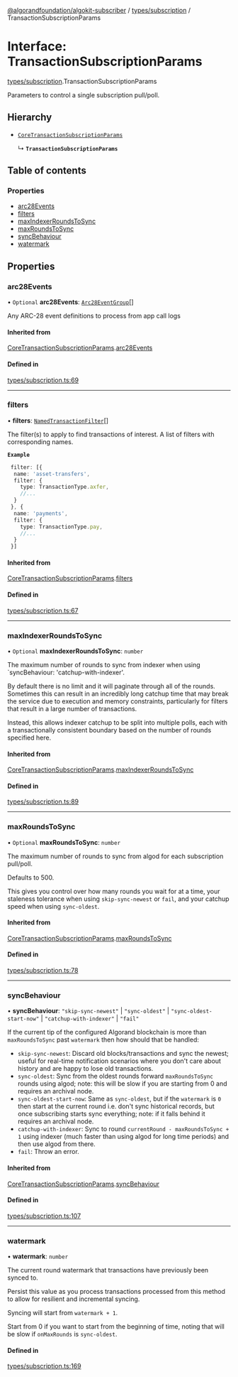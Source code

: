 [@algorandfoundation/algokit-subscriber](../README.md) / [types/subscription](../modules/types_subscription.md) / TransactionSubscriptionParams

# Interface: TransactionSubscriptionParams

[types/subscription](../modules/types_subscription.md).TransactionSubscriptionParams

Parameters to control a single subscription pull/poll.

## Hierarchy

- [`CoreTransactionSubscriptionParams`](types_subscription.CoreTransactionSubscriptionParams.md)

  ↳ **`TransactionSubscriptionParams`**

## Table of contents

### Properties

- [arc28Events](types_subscription.TransactionSubscriptionParams.md#arc28events)
- [filters](types_subscription.TransactionSubscriptionParams.md#filters)
- [maxIndexerRoundsToSync](types_subscription.TransactionSubscriptionParams.md#maxindexerroundstosync)
- [maxRoundsToSync](types_subscription.TransactionSubscriptionParams.md#maxroundstosync)
- [syncBehaviour](types_subscription.TransactionSubscriptionParams.md#syncbehaviour)
- [watermark](types_subscription.TransactionSubscriptionParams.md#watermark)

## Properties

### arc28Events

• `Optional` **arc28Events**: [`Arc28EventGroup`](types_arc_28.Arc28EventGroup.md)[]

Any ARC-28 event definitions to process from app call logs

#### Inherited from

[CoreTransactionSubscriptionParams](types_subscription.CoreTransactionSubscriptionParams.md).[arc28Events](types_subscription.CoreTransactionSubscriptionParams.md#arc28events)

#### Defined in

[types/subscription.ts:69](https://github.com/algorandfoundation/algokit-subscriber-ts/blob/main/src/types/subscription.ts#L69)

___

### filters

• **filters**: [`NamedTransactionFilter`](types_subscription.NamedTransactionFilter.md)[]

The filter(s) to apply to find transactions of interest.
A list of filters with corresponding names.

**`Example`**

```typescript
 filter: [{
  name: 'asset-transfers',
  filter: {
    type: TransactionType.axfer,
    //...
  }
 }, {
  name: 'payments',
  filter: {
    type: TransactionType.pay,
    //...
  }
 }]
```

#### Inherited from

[CoreTransactionSubscriptionParams](types_subscription.CoreTransactionSubscriptionParams.md).[filters](types_subscription.CoreTransactionSubscriptionParams.md#filters)

#### Defined in

[types/subscription.ts:67](https://github.com/algorandfoundation/algokit-subscriber-ts/blob/main/src/types/subscription.ts#L67)

___

### maxIndexerRoundsToSync

• `Optional` **maxIndexerRoundsToSync**: `number`

The maximum number of rounds to sync from indexer when using `syncBehaviour: 'catchup-with-indexer'.

By default there is no limit and it will paginate through all of the rounds.
Sometimes this can result in an incredibly long catchup time that may break the service
due to execution and memory constraints, particularly for filters that result in a large number of transactions.

Instead, this allows indexer catchup to be split into multiple polls, each with a transactionally consistent
boundary based on the number of rounds specified here.

#### Inherited from

[CoreTransactionSubscriptionParams](types_subscription.CoreTransactionSubscriptionParams.md).[maxIndexerRoundsToSync](types_subscription.CoreTransactionSubscriptionParams.md#maxindexerroundstosync)

#### Defined in

[types/subscription.ts:89](https://github.com/algorandfoundation/algokit-subscriber-ts/blob/main/src/types/subscription.ts#L89)

___

### maxRoundsToSync

• `Optional` **maxRoundsToSync**: `number`

The maximum number of rounds to sync from algod for each subscription pull/poll.

Defaults to 500.

This gives you control over how many rounds you wait for at a time,
your staleness tolerance when using `skip-sync-newest` or `fail`, and
your catchup speed when using `sync-oldest`.

#### Inherited from

[CoreTransactionSubscriptionParams](types_subscription.CoreTransactionSubscriptionParams.md).[maxRoundsToSync](types_subscription.CoreTransactionSubscriptionParams.md#maxroundstosync)

#### Defined in

[types/subscription.ts:78](https://github.com/algorandfoundation/algokit-subscriber-ts/blob/main/src/types/subscription.ts#L78)

___

### syncBehaviour

• **syncBehaviour**: ``"skip-sync-newest"`` \| ``"sync-oldest"`` \| ``"sync-oldest-start-now"`` \| ``"catchup-with-indexer"`` \| ``"fail"``

If the current tip of the configured Algorand blockchain is more than `maxRoundsToSync`
past `watermark` then how should that be handled:
 * `skip-sync-newest`: Discard old blocks/transactions and sync the newest; useful
   for real-time notification scenarios where you don't care about history and
   are happy to lose old transactions.
 * `sync-oldest`: Sync from the oldest rounds forward `maxRoundsToSync` rounds
   using algod; note: this will be slow if you are starting from 0 and requires
   an archival node.
 * `sync-oldest-start-now`: Same as `sync-oldest`, but if the `watermark` is `0`
   then start at the current round i.e. don't sync historical records, but once
   subscribing starts sync everything; note: if it falls behind it requires an
   archival node.
 * `catchup-with-indexer`: Sync to round `currentRound - maxRoundsToSync + 1`
   using indexer (much faster than using algod for long time periods) and then
   use algod from there.
 * `fail`: Throw an error.

#### Inherited from

[CoreTransactionSubscriptionParams](types_subscription.CoreTransactionSubscriptionParams.md).[syncBehaviour](types_subscription.CoreTransactionSubscriptionParams.md#syncbehaviour)

#### Defined in

[types/subscription.ts:107](https://github.com/algorandfoundation/algokit-subscriber-ts/blob/main/src/types/subscription.ts#L107)

___

### watermark

• **watermark**: `number`

The current round watermark that transactions have previously been synced to.

Persist this value as you process transactions processed from this method
to allow for resilient and incremental syncing.

Syncing will start from `watermark + 1`.

Start from 0 if you want to start from the beginning of time, noting that
will be slow if `onMaxRounds` is `sync-oldest`.

#### Defined in

[types/subscription.ts:169](https://github.com/algorandfoundation/algokit-subscriber-ts/blob/main/src/types/subscription.ts#L169)
